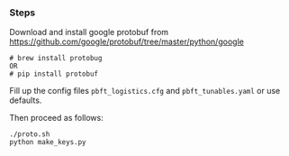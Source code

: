 ### Steps

Download and install google protobuf from https://github.com/google/protobuf/tree/master/python/google

```
# brew install protobug
OR 
# pip install protobuf
```

Fill up the config files `pbft_logistics.cfg` and `pbft_tunables.yaml` or use defaults.

Then proceed as follows:


```
./proto.sh
python make_keys.py 

```